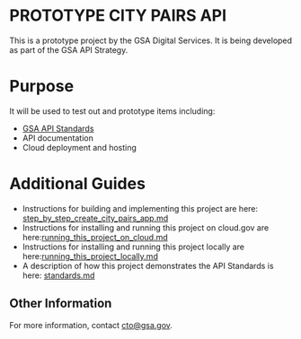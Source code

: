 # PROTOTYPE CITY PAIRS API
This is a prototype project by the GSA Digital Services. It is being developed as part of the GSA API Strategy. 

# Purpose
It will be used to test out and prototype items including:
- [GSA API Standards](https://github.com/GSA/api-standards)
- API documentation
- Cloud deployment and hosting
# Additional Guides
- Instructions for building and implementing this project are here: [step_by_step_create_city_pairs_app.md](step_by_step_create_city_pairs_app.md)
- Instructions for installing and running this project on cloud.gov are here:[running_this_project_on_cloud.md](running_this_project_on_cloud.md)
- Instructions for installing and running this project locally are here:[running_this_project_locally.md](running_this_project_locally.md)
- A description of how this project demonstrates the API Standards is here: [standards.md](standards.md)

## Other Information
For more information, contact cto@gsa.gov.
